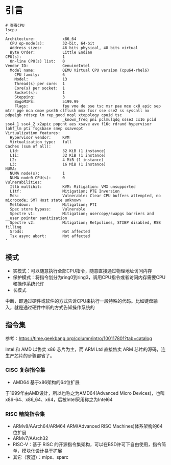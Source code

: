 # 引言

```shell
# 查看CPU
lscpu
'
Architecture:            x86_64
  CPU op-mode(s):        32-bit, 64-bit
  Address sizes:         46 bits physical, 48 bits virtual
  Byte Order:            Little Endian
CPU(s):                  1
  On-line CPU(s) list:   0
Vendor ID:               GenuineIntel
  Model name:            QEMU Virtual CPU version (cpu64-rhel6)
    CPU family:          6
    Model:               13
    Thread(s) per core:  1
    Core(s) per socket:  1
    Socket(s):           1
    Stepping:            3
    BogoMIPS:            5199.99
    Flags:               fpu vme de pse tsc msr pae mce cx8 apic sep mtrr pge mca cmov pse36 clflush mmx fxsr sse sse2 ss syscall nx pdpe1gb rdtscp lm rep_good nopl xtopology cpuid tsc
                         _known_freq pni pclmulqdq ssse3 cx16 pcid sse4_1 sse4_2 x2apic popcnt aes xsave avx f16c rdrand hypervisor lahf_lm pti fsgsbase smep xsaveopt
Virtualization features: 
  Hypervisor vendor:     KVM
  Virtualization type:   full
Caches (sum of all):     
  L1d:                   32 KiB (1 instance)
  L1i:                   32 KiB (1 instance)
  L2:                    4 MiB (1 instance)
  L3:                    16 MiB (1 instance)
NUMA:                    
  NUMA node(s):          1
  NUMA node0 CPU(s):     0
Vulnerabilities:         
  Itlb multihit:         KVM: Mitigation: VMX unsupported
  L1tf:                  Mitigation; PTE Inversion
  Mds:                   Vulnerable: Clear CPU buffers attempted, no microcode; SMT Host state unknown
  Meltdown:              Mitigation; PTI
  Spec store bypass:     Vulnerable
  Spectre v1:            Mitigation; usercopy/swapgs barriers and __user pointer sanitization
  Spectre v2:            Mitigation; Retpolines, STIBP disabled, RSB filling
  Srbds:                 Not affected
  Tsx async abort:       Not affected
'
```

## 模式

- 实模式：可以随意执行全部CPU指令，随意直接通过物理地址访问内存
- 保护模式：将指令划分为ring0到ring3，调用CPU指令或者访问内存需要CPU和操作系统允许
- 长模式

中断，即通过硬件或软件的方式告诉CPU来执行一段特殊的代码。比如键盘输入，就是通过硬件中断的方式告知操作系统的

## 指令集

参考：<https://time.geekbang.org/column/intro/100117801?tab=catalog>

Intel 和 AMD 以售卖 x86 芯片为主，而 ARM Ltd 直接售卖 ARM 芯片的源码，连生产芯片的步骤都省了。

### CISC 复杂指令集

- AMD64 基于x86架构的64位扩展

于1999年由AMD设计，所以也称之为AMD64(Advanced Micro Devices)，也叫 x86-64、x86_64、x64，后被Intel采用称之为Intel64

### RISC 精简指令集

- ARMv8/AArch64/ARM64 ARM(Advanced RISC Machines)体系架构的64位扩展
- ARMv7/AArch32
- RISC-V：基于 RISC 的开源指令集架构，可以在BSD许可下自由使用，指令简单，模块化设计易于扩展
- 其它（衰退）：mips、sparc
